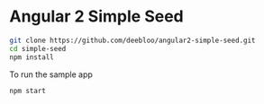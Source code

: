 # Angular 2 Simple Seed

```BASH
git clone https://github.com/deebloo/angular2-simple-seed.git
cd simple-seed
npm install
```

To run the sample app
```
npm start
```
